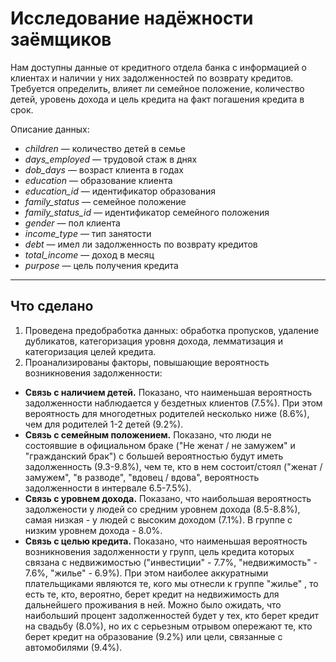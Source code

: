 # Исследование надёжности заёмщиков



Нам доступны данные от кредитного отдела банка с информацией о клиентах и наличии у них задолженностей по возврату кредитов. Требуется определить, влияет ли семейное положение, количество детей, уровень дохода и цель кредита на факт погашения кредита в срок.

Описание данных:

* *children* — количество детей в семье
* *days_employed* — трудовой стаж в днях
* *dob_days* — возраст клиента в годах
* *education* — образование клиента
* *education_id* — идентификатор образования
* *family_status* — семейное положение
* *family_status_id* — идентификатор семейного положения
* *gender* — пол клиента
* *income_type* — тип занятости
* *debt* — имел ли задолженность по возврату кредитов
* *total_income* — доход в месяц
* *purpose* — цель получения кредита

---
## Что сделано
1. Проведена предобработка данных: обработка пропусков, удаление дубликатов, категоризация уровня дохода, лемматизация и категоризация целей кредита.
2. Проанализированы факторы, повышающие вероятность возникновения задолженности:
* **Связь с наличием детей.** Показано, что наименьшая вероятность задолженности наблюдается у бездетных клиентов (7.5%). При этом вероятность для многодетных родителей несколько ниже (8.6%), чем для родителей 1-2 детей (9.2%).
* **Связь с семейным положением.** Показано, что люди не состоявшие в официальном браке ("Не женат / не замужем" и "гражданский брак") с большей вероятностью будут иметь задолженность (9.3-9.8%), чем те, кто в нем состоит/стоял ("женат / замужем", "в разводе", "вдовец / вдова", вероятность задолженности в интервале 6.5-7.5%).
* **Связь с уровнем дохода.** Показано, что наибольшая вероятность задолжености у людей со средним уровнем дохода (8.5-8.8%), самая низкая - у людей с высоким доходом (7.1%). В группе с низким уровнем дохода - 8.0%.
* **Связь с целью кредита.** Показано, что наименьшая вероятность возникновения задолженности у групп, цель кредита которых связана с недвижимостью ("инвестиции" - 7.7%, "недвижимость" - 7.6%, "жилье" - 6.9%). При этом наиболее аккуратными плательщиками являются те, кого мы отнесли к группе "жилье" , то есть те, кто, вероятно, берет кредит на недвижимость для дальнейшего проживания в ней. Можно было ожидать, что наибольший процент задолженностей будет у тех, кто берет кредит на свадьбу (8.0%), но их с серьезным отрывом опережают те, кто берет кредит на образование (9.2%) или цели, связанные с автомобилями (9.4%).

